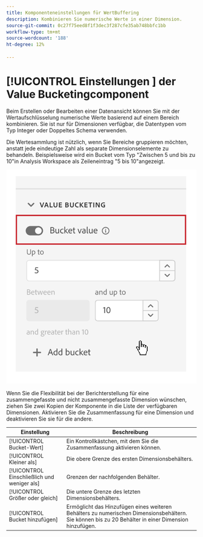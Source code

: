 ```yaml
---
title: Komponenteneinstellungen für WertBuffering
description: Kombinieren Sie numerische Werte in einer Dimension.
source-git-commit: 0c27f75eed8f1f3dec3f287cfe35ab748bbfc1bb
workflow-type: tm+mt
source-wordcount: '188'
ht-degree: 12%

---
```



# [!UICONTROL Einstellungen ] der Value Bucketingcomponent

Beim Erstellen oder Bearbeiten einer Datenansicht können Sie mit der Wertaufschlüsselung numerische Werte basierend auf einem Bereich kombinieren. Sie ist nur für Dimensionen verfügbar, die Datentypen vom Typ Integer oder Doppeltes Schema verwenden.

Die Wertesammlung ist nützlich, wenn Sie Bereiche gruppieren möchten, anstatt jede eindeutige Zahl als separate Dimensionselemente zu behandeln. Beispielsweise wird ein Bucket vom Typ &quot;Zwischen 5 und bis zu 10&quot;in Analysis Workspace als Zeileneintrag &quot;5 bis 10&quot;angezeigt.

![Wert-Bucketing](../assets/value-bucketing.png)

Wenn Sie die Flexibilität bei der Berichterstellung für eine zusammengefasste und nicht zusammengefasste Dimension wünschen, ziehen Sie zwei Kopien der Komponente in die Liste der verfügbaren Dimensionen. Aktivieren Sie die Zusammenfassung für eine Dimension und deaktivieren Sie sie für die andere.

| Einstellung | Beschreibung |
| --- | --- |
| [!UICONTROL Bucket-Wert] | Ein Kontrollkästchen, mit dem Sie die Zusammenfassung aktivieren können. |
| [!UICONTROL Kleiner als] | Die obere Grenze des ersten Dimensionsbehälters. |
|  [!UICONTROL Einschließlich und weniger als] | Grenzen der nachfolgenden Behälter. |
| [!UICONTROL Größer oder gleich] | Die untere Grenze des letzten Dimensionsbehälters. |
| [!UICONTROL Bucket hinzufügen] | Ermöglicht das Hinzufügen eines weiteren Behälters zu numerischen Dimensionsbehältern. Sie können bis zu 20 Behälter in einer Dimension hinzufügen. |

